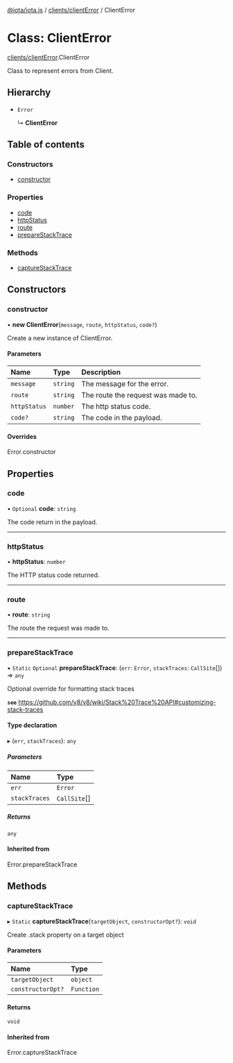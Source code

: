 [@iota/iota.js](../README.md) / [clients/clientError](../modules/clients_clienterror.md) / ClientError

# Class: ClientError

[clients/clientError](../modules/clients_clienterror.md).ClientError

Class to represent errors from Client.

## Hierarchy

- `Error`

  ↳ **ClientError**

## Table of contents

### Constructors

- [constructor](clients_clienterror.clienterror.md#constructor)

### Properties

- [code](clients_clienterror.clienterror.md#code)
- [httpStatus](clients_clienterror.clienterror.md#httpstatus)
- [route](clients_clienterror.clienterror.md#route)
- [prepareStackTrace](clients_clienterror.clienterror.md#preparestacktrace)

### Methods

- [captureStackTrace](clients_clienterror.clienterror.md#capturestacktrace)

## Constructors

### constructor

• **new ClientError**(`message`, `route`, `httpStatus`, `code?`)

Create a new instance of ClientError.

#### Parameters

| Name | Type | Description |
| :------ | :------ | :------ |
| `message` | `string` | The message for the error. |
| `route` | `string` | The route the request was made to. |
| `httpStatus` | `number` | The http status code. |
| `code?` | `string` | The code in the payload. |

#### Overrides

Error.constructor

## Properties

### code

• `Optional` **code**: `string`

The code return in the payload.

___

### httpStatus

• **httpStatus**: `number`

The HTTP status code returned.

___

### route

• **route**: `string`

The route the request was made to.

___

### prepareStackTrace

▪ `Static` `Optional` **prepareStackTrace**: (`err`: `Error`, `stackTraces`: `CallSite`[]) => `any`

Optional override for formatting stack traces

**`see`** https://github.com/v8/v8/wiki/Stack%20Trace%20API#customizing-stack-traces

#### Type declaration

▸ (`err`, `stackTraces`): `any`

##### Parameters

| Name | Type |
| :------ | :------ |
| `err` | `Error` |
| `stackTraces` | `CallSite`[] |

##### Returns

`any`

#### Inherited from

Error.prepareStackTrace

## Methods

### captureStackTrace

▸ `Static` **captureStackTrace**(`targetObject`, `constructorOpt?`): `void`

Create .stack property on a target object

#### Parameters

| Name | Type |
| :------ | :------ |
| `targetObject` | `object` |
| `constructorOpt?` | `Function` |

#### Returns

`void`

#### Inherited from

Error.captureStackTrace
